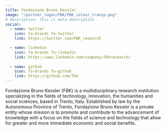```yaml
---
title: Fondazione Bruno Kessler
image: "/partner_logos/FBK/FBK_colour_transp.png"
# description: this is meta description
social:
  - name: twitter
    icon: fa-brands fa-twitter
    link: https://twitter.com/FBK_research

  - name: linkedin
    icon: fa-brands fa-linkedin
    link: https://www.linkedin.com/company/fbkresearch/
  
  - name: github
    icon: fa-brands fa-github
    link: https://github.com/fbk
---
```


Fondazione Bruno Kessler (FBK) is a multidisciplinary research institution specializing in the fields of technology, innovation, the humanities and social sciences, based in Trento, Italy. Established by law by the Autonomous Province of Trento, Fondazione Bruno Kessler is a private entity whose mission is to promote and contribute to the advancement of knowledge with a focus on the fields of science and technology that allow for greater and more immediate economic and social benefits.
